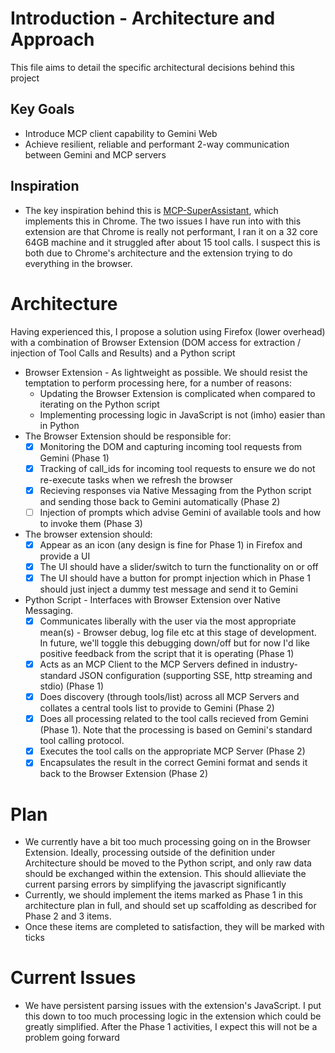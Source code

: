 # Introduction - Architecture and Approach

This file aims to detail the specific architectural decisions behind this project

## Key Goals

  * Introduce MCP client capability to Gemini Web
  * Achieve resilient, reliable and performant 2-way communication between Gemini and MCP servers

## Inspiration

  * The key inspiration behind this is [MCP-SuperAssistant](https://github.com/srbhptl39/MCP-SuperAssistant), which implements this in Chrome. The two issues I have run into with this extension are that Chrome is really not performant, I ran it on a 32 core 64GB machine and it struggled after about 15 tool calls. I suspect this is both due to Chrome's architecture and the extension trying to do everything in the browser.


# Architecture

Having experienced this, I propose a solution using Firefox (lower overhead) with a combination of Browser Extension (DOM access for extraction / injection of Tool Calls and Results) and a Python script

   * Browser Extension - As lightweight as possible. We should resist the temptation to perform processing here, for a number of reasons:
      * Updating the Browser Extension is complicated when compared to iterating on the Python script
      * Implementing processing logic in JavaScript is not (imho) easier than in Python
   * The Browser Extension should be responsible for:
      * [x] Monitoring the DOM and capturing incoming tool requests from Gemini (Phase 1)
      * [x] Tracking of call_ids for incoming tool requests to ensure we do not re-execute tasks when we refresh the browser
      * [x] Recieving responses via Native Messaging from the Python script and sending those back to Gemini automatically (Phase 2)
      * [ ] Injection of prompts which advise Gemini of available tools and how to invoke them (Phase 3)
   * The browser extension should:
      * [x] Appear as an icon (any design is fine for Phase 1) in Firefox and provide a UI
      * [x] The UI should have a slider/switch to turn the functionality on or off
      * [x] The UI should have a button for prompt injection which in Phase 1 should just inject a dummy test message and send it to Gemini
   * Python Script - Interfaces with Browser Extension over Native Messaging.
      * [x] Communicates liberally with the user via the most appropriate mean(s) - Browser debug, log file etc at this stage of development. In future, we'll toggle this debugging down/off but for now I'd like positive feedback from the script that it is operating (Phase 1)
      * [x] Acts as an MCP Client to the MCP Servers defined in industry-standard JSON configuration (supporting SSE, http streaming and stdio) (Phase 1)
      * [x] Does discovery (through tools/list) across all MCP Servers and collates a central tools list to provide to Gemini (Phase 2)
      * [x] Does all processing related to the tool calls recieved from Gemini (Phase 1). Note that the processing is based on Gemini's standard tool calling protocol.
      * [x] Executes the tool calls on the appropriate MCP Server (Phase 2)
      * [x] Encapsulates the result in the correct Gemini format and sends it back to the Browser Extension (Phase 2)
    
# Plan

   * We currently have a bit too much processing going on in the Browser Extension. Ideally, processing outside of the definition under Architecture should be moved to the Python script, and only raw data should be exchanged within the extension. This should allieviate the current parsing errors by simplifying the javascript significantly
   * Currently, we should implement the items marked as Phase 1 in this architecture plan in full, and should set up scaffolding as described for Phase 2 and 3 items.
   * Once these items are completed to satisfaction, they will be marked with ticks

# Current Issues

   * We have persistent parsing issues with the extension's JavaScript. I put this down to too much processing logic in the extension which could be greatly simplified. After the Phase 1 activities, I expect this will not be a problem going forward
